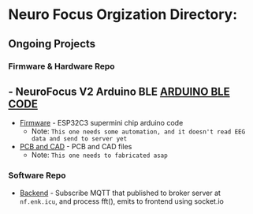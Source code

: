 # Neuro Focus Orgization Directory:
## Ongoing Projects
### Firmware & Hardware Repo
## - NeuroFocus V2 Arduino BLE [ARDUINO BLE CODE](https://github.com/da-bigbrain/arduino-nano-ble/blob/main/arduino-ble/arduino-ble.ino)
- [Firmware](https://github.com/da-bigbrain/esp32_c3_mqtt) - ESP32C3 supermini chip arduino code
  - Note: `This one needs some automation, and it doesn't read EEG data and send to server yet`
- [PCB and CAD](https://github.com/da-bigbrain/cad) - PCB and CAD files
  - Note: `This one needs to fabricated asap`

### Software Repo

- [Backend](https://github.com/da-bigbrain/nf_backend_mqtt_featured_with_esp32) - Subscribe MQTT that published to broker server at `nf.enk.icu`, and process fft(), emits to frontend using socket.io








<!--

**Here are some ideas to get you started:**

🙋‍♀️ A short introduction - what is your organization all about?
🌈 Contribution guidelines - how can the community get involved?
👩‍💻 Useful resources - where can the community find your docs? Is there anything else the community should know?
🍿 Fun facts - what does your team eat for breakfast?
🧙 Remember, you can do mighty things with the power of [Markdown](https://docs.github.com/github/writing-on-github/getting-started-with-writing-and-formatting-on-github/basic-writing-and-formatting-syntax)
-->
